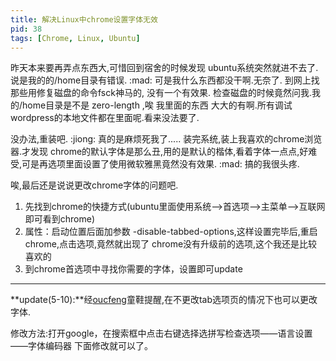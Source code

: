 ```yaml
---
title: 解决Linux中chrome设置字体无效
pid: 38
tags: [Chrome, Linux, Ubuntu]
---
```

昨天本来要再弄点东西大,可惜回到宿舍的时候发现 ubuntu系统突然就进不去了.说是我的的/home目录有错误. :mad:
可是我什么东西都没干啊.无奈了. 到网上找那些用修复磁盘的命令fsck神马的, 没有一个有效果.  检查磁盘的时候竟然问我.我的/home目录是不是 zero-length ,唉 我里面的东西 大大的有啊.所有调试wordpress的本地文件都在里面呢.看来没法要了.

没办法,重装吧. :jiong:  真的是麻烦死我了.....
装完系统,装上我喜欢的chrome浏览器.才发现 chrome的默认字体是那么丑,用的是默认的楷体,看着字体一点点,好难受,可是再选项里面设置了使用微软雅黑竟然没有效果. :mad:  搞的我很头疼.

唉,最后还是说说更改chrome字体的问题吧.

1. 先找到chrome的快捷方式(ubuntu里面使用系统--&gt;首选项--&gt;主菜单--&gt;互联网 即可看到chrome)
2. 属性：启动位置后面加参数 -disable-tabbed-options,这样设置完毕后,重启chrome,点击选项,竟然就出现了 chrome没有升级前的选项,这个我还是比较喜欢的
3. 到chrome首选项中寻找你需要的字体，设置即可update

- - -

**update(5-10):**经[oucfeng](/2011/04/38-new-chrome-set-the-font.html#comment-547)童鞋提醒,在不更改tab选项页的情况下也可以更改字体.

修改方法:打开google，在搜索框中点击右键选择选拼写检查选项——语言设置——字体编码器 下面修改就可以了。
